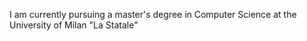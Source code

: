 I am currently pursuing a master's degree in Computer Science at the University of Milan "La Statale"
